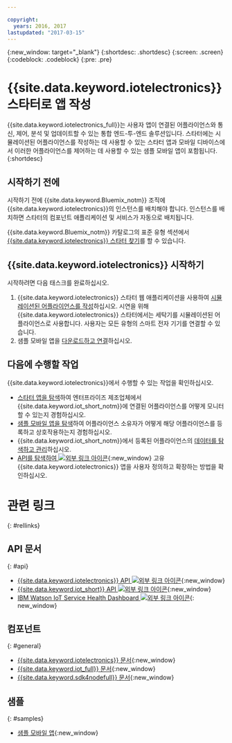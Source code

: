 ```yaml
---

copyright:
  years: 2016, 2017
lastupdated: "2017-03-15"
---
```


<!-- Common attributes used in the template are defined as follows: -->
{:new_window: target="\_blank"}
{:shortdesc: .shortdesc}
{:screen: .screen}
{:codeblock: .codeblock}
{:pre: .pre}

<!-- Note to writers - index.md and iot4egettingstarted.md are (almost) duplicates and a change to one should be made to both. index.md appears within the product app as the getting started page. iot4egettingstarted.md appears as the top level topic in the docs toc. -->

# {{site.data.keyword.iotelectronics}} 스타터로 앱 작성

{{site.data.keyword.iotelectronics_full}}는 사용자 앱이 연결된 어플라이언스와 통신, 제어, 분석 및 업데이트할 수 있는 통합 엔드-투-엔드 솔루션입니다. 스타터에는 시뮬레이션된 어플라이언스를 작성하는 데 사용할 수 있는 스타터 앱과 모바일 디바이스에서 이러한 어플라이언스를 제어하는 데 사용할 수 있는 샘플 모바일 앱이 포함됩니다.
{:shortdesc}

## 시작하기 전에

시작하기 전에 {{site.data.keyword.Bluemix_notm}} 조직에 {{site.data.keyword.iotelectronics}}의 인스턴스를 배치해야
 합니다. 인스턴스를 배치하면 스타터의 컴포넌트 애플리케이션 및 서비스가 자동으로 배치됩니다. 

 {{site.data.keyword.Bluemix_notm}} 카탈로그의 표준 유형 섹션에서 [{{site.data.keyword.iotelectronics}} 스타터 찾기](https://console.{DomainName}/catalog/starters/iot-for-electronics-starter/)를 할 수 있습니다. 

## {{site.data.keyword.iotelectronics}} 시작하기
시작하려면 다음 태스크를 완료하십시오. 

1. {{site.data.keyword.iotelectronics}} 스타터 웹 애플리케이션을 사용하여 [시뮬레이션된 어플라이언스를 작성](iot4ecreatingappliances.html)하십시오. 시연을 위해 {{site.data.keyword.iotelectronics}} 스타터에서는 세탁기를 시뮬레이션된 어플라이언스로 사용합니다. 사용자는 모든 유형의 스마트 전자 기기를 연결할 수 있습니다. 
2. 샘플 모바일 앱을 [다운로드하고 연결](iotelectronics_config_mobile.html)하십시오. 


## 다음에 수행할 작업
{{site.data.keyword.iotelectronics}}에서 수행할 수 있는 작업을 확인하십시오. 

- [스타터 앱을 탐색](iot4ecreatingappliances.html)하여 엔터프라이즈 제조업체에서 {{site.data.keyword.iot_short_notm}}에 연결된 어플라이언스를 어떻게 모니터할 수 있는지 경험하십시오. 
- [샘플 모바일 앱을 탐색](iotelectronics_config_mobile.html)하여 어플라이언스 소유자가 어떻게 해당 어플라이언스를 등록하고 상호작용하는지 경험하십시오. 
- {{site.data.keyword.iot_short_notm}}에서 등록된 어플라이언스의 [데이터를 탐색하고 관리](iotelectronics_dashboard.html)하십시오.
- [API를 탐색하여 ![외부 링크 아이콘](../../icons/launch-glyph.svg)](http://ibmiotforelectronics.mybluemix.net/public/iot4eregistrationapi.html){:new_window} 고유 {{site.data.keyword.iotelectronics}} 앱을 사용자 정의하고 확장하는 방법을 확인하십시오.

# 관련 링크
{: #rellinks}
<!-- Related Links last updated 23 October 2016 - new API source -->
## API 문서
{: #api}
* [{{site.data.keyword.iotelectronics}} API ![외부 링크 아이콘](../../icons/launch-glyph.svg)](https://broker-uss-iot4e.electronics.internetofthings.ibmcloud.com/public/iot4eregistrationapi.html){:new_window}
* [{{site.data.keyword.iot_short}} API ![외부 링크 아이콘](../../icons/launch-glyph.svg)](https://developer.ibm.com/iotfoundation/recipes/api-documentation/){:new_window}
* [IBM Watson IoT Service Health Dashboard ![외부 링크 아이콘](../../icons/launch-glyph.svg)](https://status.internetofthings.ibmcloud.com){: new_window}

## 컴포넌트
{: #general}

* [{{site.data.keyword.iotelectronics}} 문서](iotelectronics_overview.html){:new_window}
* [{{site.data.keyword.iot_full}} 문서](https://console.ng.bluemix.net/docs/services/IoT/index.html){:new_window}
* [{{site.data.keyword.sdk4nodefull}} 문서](https://console.ng.bluemix.net/docs/runtimes/nodejs/index.html#nodejs_runtime){:new_window}

## 샘플
{: #samples}
* [샘플 모바일 앱](https://console.ng.bluemix.net/docs/starters/IotElectronics/iotelectronics_config_mobile.html){:new_window}
